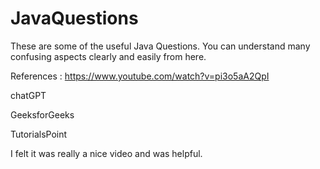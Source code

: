 # JavaQuestions


These are some of the useful Java Questions. You can understand many confusing aspects clearly and easily from here.



References : 
https://www.youtube.com/watch?v=pi3o5aA2QpI

chatGPT

GeeksforGeeks

TutorialsPoint


I felt it was really a nice video and was helpful.
